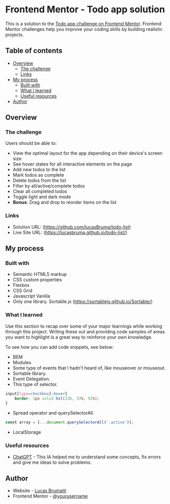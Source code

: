 # Frontend Mentor - Todo app solution

This is a solution to the [Todo app challenge on Frontend Mentor](https://www.frontendmentor.io/challenges/todo-app-Su1_KokOW). Frontend Mentor challenges help you improve your coding skills by building realistic projects. 

## Table of contents

- [Overview](#overview)
  - [The challenge](#the-challenge)
  - [Links](#links)
- [My process](#my-process)
  - [Built with](#built-with)
  - [What I learned](#what-i-learned)
  - [Useful resources](#useful-resources)
- [Author](#author)


## Overview

### The challenge

Users should be able to:

- View the optimal layout for the app depending on their device's screen size
- See hover states for all interactive elements on the page
- Add new todos to the list
- Mark todos as complete
- Delete todos from the list
- Filter by all/active/complete todos
- Clear all completed todos
- Toggle light and dark mode
- **Bonus**: Drag and drop to reorder items on the list

### Links

- Solution URL: (https://github.com/lucasBruma/todo-list)
- Live Site URL: (https://lucasbruma.github.io/todo-list/)

## My process

### Built with

- Semantic HTML5 markup
- CSS custom properties
- Flexbox
- CSS Grid
- Javascript Vanilla
- Only one library. Sortable.js (https://sortablejs.github.io/Sortable/)


### What I learned

Use this section to recap over some of your major learnings while working through this project. Writing these out and providing code samples of areas you want to highlight is a great way to reinforce your own knowledge.

To see how you can add code snippets, see below:

- BEM 
- Modules
- Some type of events that I hadn't heard of, like mouseover or mouseout.
- Sortable library.
- Event Delegation.
- This type of selector.
```css
input[type=checkbox]:hover{
    border: 1px solid hsl(236, 33%, 92%);
}
```
- Spread operator and querySelectorAll.
```js
const array = [...document.querySelectorAll('.active')];
```
- LocalStorage

### Useful resources

- [ChatGPT](https://chat.openai.com/chat) - This IA helped me to understand some concepts, fix errors and give me ideas to solve problems.

## Author

- Website - [Lucas Brumatti](https://lucasbrumatti.netlify.app/)
- Frontend Mentor - [@yourusername](https://www.frontendmentor.io/profile/yourusername)


